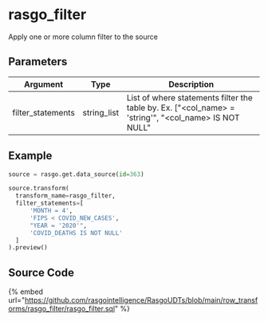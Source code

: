 

# rasgo_filter

Apply one or more column filter to the source

## Parameters

|     Argument      |    Type     |                                             Description                                              |
| ----------------- | ----------- | ---------------------------------------------------------------------------------------------------- |
| filter_statements | string_list | List of where statements filter the table by. Ex. ["<col_name> = 'string'", "<col_name> IS NOT NULL" |


## Example

```python
source = rasgo.get.data_source(id=363)

source.transform(
  transform_name=rasgo_filter,
  filter_statements=[
      'MONTH = 4',
      'FIPS < COVID_NEW_CASES',
      "YEAR = '2020'",
      'COVID_DEATHS IS NOT NULL'
  ]
).preview()
```

## Source Code

{% embed url="https://github.com/rasgointelligence/RasgoUDTs/blob/main/row_transforms/rasgo_filter/rasgo_filter.sql" %}

